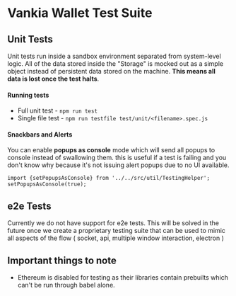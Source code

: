 # Vankia Wallet Test Suite

## Unit Tests

Unit tests run inside a sandbox environment separated from system-level logic.
All of the data stored inside the "Storage" is mocked out as a simple object instead of
persistent data stored on the machine. **This means all data is lost once the test halts**.

#### Running tests
- Full unit test - `npm run test`
- Single file test - `npm run testfile test/unit/<filename>.spec.js`

#### Snackbars and Alerts

You can enable **popups as console** mode which will send all popups to console instead of swallowing them.
this is useful if a test is failing and you don't know why because it's not issuing alert popups due to no
UI available.

```
import {setPopupsAsConsole} from '../../src/util/TestingHelper';
setPopupsAsConsole(true);
```


## e2e Tests

Currently we do not have support for e2e tests. This will be solved in the future once we create a proprietary testing
suite that can be used to mimic all aspects of the flow ( socket, api, multiple window interaction, electron )


## Important things to note

- Ethereum is disabled for testing as their libraries contain prebuilts which can't be run through babel alone.
